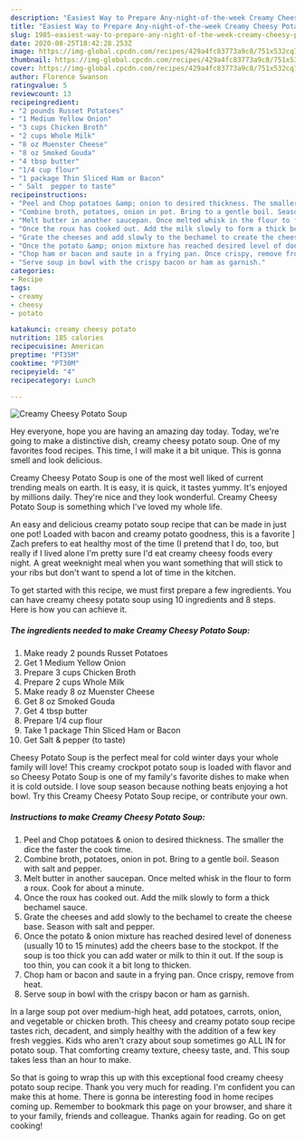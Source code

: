 ```yaml
---
description: "Easiest Way to Prepare Any-night-of-the-week Creamy Cheesy Potato Soup"
title: "Easiest Way to Prepare Any-night-of-the-week Creamy Cheesy Potato Soup"
slug: 1985-easiest-way-to-prepare-any-night-of-the-week-creamy-cheesy-potato-soup
date: 2020-08-25T18:42:28.253Z
image: https://img-global.cpcdn.com/recipes/429a4fc83773a9c8/751x532cq70/creamy-cheesy-potato-soup-recipe-main-photo.jpg
thumbnail: https://img-global.cpcdn.com/recipes/429a4fc83773a9c8/751x532cq70/creamy-cheesy-potato-soup-recipe-main-photo.jpg
cover: https://img-global.cpcdn.com/recipes/429a4fc83773a9c8/751x532cq70/creamy-cheesy-potato-soup-recipe-main-photo.jpg
author: Florence Swanson
ratingvalue: 5
reviewcount: 13
recipeingredient:
- "2 pounds Russet Potatoes"
- "1 Medium Yellow Onion"
- "3 cups Chicken Broth"
- "2 cups Whole Milk"
- "8 oz Muenster Cheese"
- "8 oz Smoked Gouda"
- "4 tbsp butter"
- "1/4 cup flour"
- "1 package Thin Sliced Ham or Bacon"
- " Salt  pepper to taste"
recipeinstructions:
- "Peel and Chop potatoes &amp; onion to desired thickness. The smaller the dice the faster the cook time."
- "Combine broth, potatoes, onion in pot. Bring to a gentle boil. Season with salt and pepper."
- "Melt butter in another saucepan. Once melted whisk in the flour to form a roux. Cook for about a minute."
- "Once the roux has cooked out. Add the milk slowly to form a thick bechamel sauce."
- "Grate the cheeses and add slowly to the bechamel to create the cheese base. Season with salt and pepper."
- "Once the potato &amp; onion mixture has reached desired level of doneness (usually 10 to 15 minutes) add the cheers base to the stockpot. If the soup is too thick you can add water or milk to thin it out. If the soup is too thin, you can cook it a bit long to thicken."
- "Chop ham or bacon and saute in a frying pan. Once crispy, remove from heat."
- "Serve soup in bowl with the crispy bacon or ham as garnish."
categories:
- Recipe
tags:
- creamy
- cheesy
- potato

katakunci: creamy cheesy potato 
nutrition: 185 calories
recipecuisine: American
preptime: "PT35M"
cooktime: "PT30M"
recipeyield: "4"
recipecategory: Lunch

---
```



![Creamy Cheesy Potato Soup](https://img-global.cpcdn.com/recipes/429a4fc83773a9c8/751x532cq70/creamy-cheesy-potato-soup-recipe-main-photo.jpg)

Hey everyone, hope you are having an amazing day today. Today, we're going to make a distinctive dish, creamy cheesy potato soup. One of my favorites food recipes. This time, I will make it a bit unique. This is gonna smell and look delicious.

Creamy Cheesy Potato Soup is one of the most well liked of current trending meals on earth. It is easy, it is quick, it tastes yummy. It's enjoyed by millions daily. They're nice and they look wonderful. Creamy Cheesy Potato Soup is something which I've loved my whole life.

An easy and delicious creamy potato soup recipe that can be made in just one pot! Loaded with bacon and creamy potato goodness, this is a favorite ] Zach prefers to eat healthy most of the time (I pretend that I do, too, but really if I lived alone I&#39;m pretty sure I&#39;d eat creamy cheesy foods every night. A great weeknight meal when you want something that will stick to your ribs but don&#39;t want to spend a lot of time in the kitchen.


To get started with this recipe, we must first prepare a few ingredients. You can have creamy cheesy potato soup using 10 ingredients and 8 steps. Here is how you can achieve it.

<!--inarticleads1-->

##### The ingredients needed to make Creamy Cheesy Potato Soup:

1. Make ready 2 pounds Russet Potatoes
1. Get 1 Medium Yellow Onion
1. Prepare 3 cups Chicken Broth
1. Prepare 2 cups Whole Milk
1. Make ready 8 oz Muenster Cheese
1. Get 8 oz Smoked Gouda
1. Get 4 tbsp butter
1. Prepare 1/4 cup flour
1. Take 1 package Thin Sliced Ham or Bacon
1. Get  Salt &amp; pepper (to taste)


Cheesy Potato Soup is the perfect meal for cold winter days your whole family will love! This creamy crockpot potato soup is loaded with flavor and so Cheesy Potato Soup is one of my family&#39;s favorite dishes to make when it is cold outside. I love soup season because nothing beats enjoying a hot bowl. Try this Creamy Cheesy Potato Soup recipe, or contribute your own. 

<!--inarticleads2-->

##### Instructions to make Creamy Cheesy Potato Soup:

1. Peel and Chop potatoes &amp; onion to desired thickness. The smaller the dice the faster the cook time.
1. Combine broth, potatoes, onion in pot. Bring to a gentle boil. Season with salt and pepper.
1. Melt butter in another saucepan. Once melted whisk in the flour to form a roux. Cook for about a minute.
1. Once the roux has cooked out. Add the milk slowly to form a thick bechamel sauce.
1. Grate the cheeses and add slowly to the bechamel to create the cheese base. Season with salt and pepper.
1. Once the potato &amp; onion mixture has reached desired level of doneness (usually 10 to 15 minutes) add the cheers base to the stockpot. If the soup is too thick you can add water or milk to thin it out. If the soup is too thin, you can cook it a bit long to thicken.
1. Chop ham or bacon and saute in a frying pan. Once crispy, remove from heat.
1. Serve soup in bowl with the crispy bacon or ham as garnish.


In a large soup pot over medium-high heat, add potatoes, carrots, onion, and vegetable or chicken broth. This cheesy and creamy potato soup recipe tastes rich, decadent, and simply healthy with the addition of a few key fresh veggies. Kids who aren&#39;t crazy about soup sometimes go ALL IN for potato soup. That comforting creamy texture, cheesy taste, and. This soup takes less than an hour to make. 

So that is going to wrap this up with this exceptional food creamy cheesy potato soup recipe. Thank you very much for reading. I'm confident you can make this at home. There is gonna be interesting food in home recipes coming up. Remember to bookmark this page on your browser, and share it to your family, friends and colleague. Thanks again for reading. Go on get cooking!
